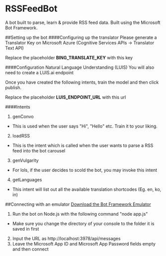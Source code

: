 # RSSFeedBot
A bot built to parse, learn &amp; provide RSS feed data. Built using the Microsoft Bot Framework.

##Setting up the bot
####Configuring up the translator
Please generate a Translator Key on Microsoft Azure (Cognitive Services APIs -> Translator Text API)

Replace the placeholder **BING_TRANSLATE_KEY** with this key

####Configuration Natural Language Understanding (LUIS)
You will also need to create a LUIS.ai endpoint

Once you have created the following intents, train the model and then click publish.

Replace the placeholder **LUIS_ENDPOINT_URL** with this url

####Intents
1. genConvo
  * This is used when the user says "Hi", "Hello" etc. Train it to your liking.
2. loadRSS
  * This is the intent which is called when the user wants to parse a RSS feed into the bot carousel
3. genVulgarity
  * For lols, if the user decides to scold the bot, you may invoke this intent
4. getLanguages
  * This intent will list out all the available translation shortcodes (Eg. en, ko, in)

##Connecting with an emulator
[Download the Bot Framework Emulator](https://emulator.botframework.com/)

1. Run the bot on Node.js with the following command "node app.js"
  * Make sure you change the directory of your console to the folder it is saved in first
2. Input the URL as http://localhost:3978/api/messages
3. Leave the Microsoft App ID and Microsoft App Password fields empty and then connect
